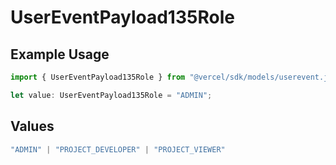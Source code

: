 # UserEventPayload135Role

## Example Usage

```typescript
import { UserEventPayload135Role } from "@vercel/sdk/models/userevent.js";

let value: UserEventPayload135Role = "ADMIN";
```

## Values

```typescript
"ADMIN" | "PROJECT_DEVELOPER" | "PROJECT_VIEWER"
```